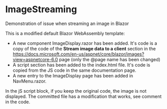 # ImageStreaming
Demonstration of issue when streaming an image in Blazor

This is a modified default Blazor WebAssembly template:
- A new component ImageDisplay.razor has been added. It's code is a copy of the code of the **Stream image data to a client** section in the https://docs.microsoft.com/en-us/aspnet/core/blazor/images?view=aspnetcore-6.0 page (only the @page name has been changed)
- A script section has been added to the index.html file. It's code is copied from the JS code in the same documentation page.
- A new entry to the ImageDisplay page has been added in NavMenu.razor.

In the jS script block, if you keep the original code, the image is not displayed. The committed file has a modification that works, see comment in the code.
